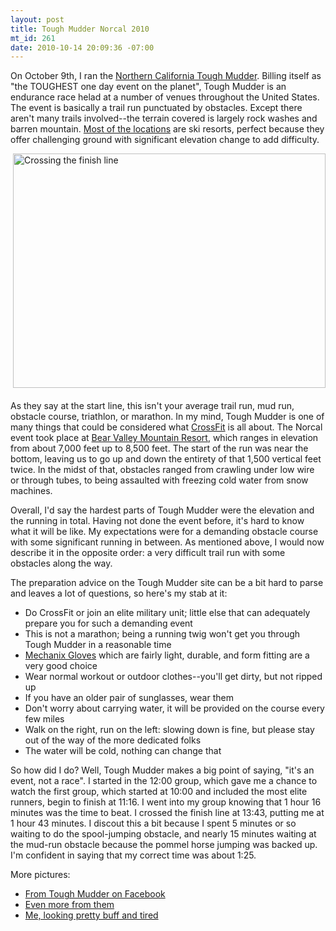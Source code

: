 ```yaml
--- 
layout: post
title: Tough Mudder Norcal 2010
mt_id: 261
date: 2010-10-14 20:09:36 -07:00
---
```

On October 9th, I ran the [Northern California Tough Mudder](http://toughmudder.com/events/northern-california/bear-valley-course-map/).  Billing itself as "the TOUGHEST one day event on the planet", Tough Mudder is an endurance race helad at a number of venues throughout the United States.  The event is basically a trail run punctuated by obstacles.  Except there aren't many trails involved--the terrain covered is largely rock washes and barren mountain.  <a href="http://toughmudder.com/events/">Most of the locations</a> are ski resorts, perfect because they offer challenging ground with significant elevation change to add difficulty.

<a href="http://www.flickr.com/photos/ryandoherty/5065905645/"><img alt="Crossing the finish line" src="http://farm5.static.flickr.com/4131/5065905645_acd88fec4e.jpg" width="500" height="375" class="mt-image-right" style="float: right; margin: 0 0 20px 20px;" /></a>
As they say at the start line, this isn't your average trail run, mud run, obstacle course, triathlon, or marathon.  In my mind, Tough Mudder is one of many things that could be considered what <a href="http://www.crossfit.com">CrossFit</a> is all about.  The Norcal event took place at <a href="http://www.bearvalley.com">Bear Valley Mountain Resort</a>, which ranges in elevation from about 7,000 feet up to 8,500 feet.  The start of the run was near the bottom, leaving us to go up and down the entirety of that 1,500 vertical feet twice.  In the midst of that, obstacles ranged from crawling under low wire or through tubes, to being assaulted with freezing cold water from snow machines.

Overall, I'd say the hardest parts of Tough Mudder were the elevation and the running in total.  Having not done the event before, it's hard to know what it will be like.  My expectations were for a demanding obstacle course with some significant running in between.  As mentioned above, I would now describe it in the opposite order: a very difficult trail run with some obstacles along the way.

The preparation advice on the Tough Mudder site can be a bit hard to parse and leaves a lot of questions, so here's my stab at it:

 - Do CrossFit or join an elite military unit; little else that can adequately prepare you for such a demanding event
 - This is not a marathon; being a running twig won't get you through Tough Mudder in a reasonable time
 - <a href="http://www.mechanix.com/automotive/the-original-glove">Mechanix Gloves</a> which are fairly light, durable, and form fitting are a very good choice
 - Wear normal workout or outdoor clothes--you'll get dirty, but not ripped up
 - If you have an older pair of sunglasses, wear them
 - Don't worry about carrying water, it will be provided on the course every few miles
 - Walk on the right, run on the left: slowing down is fine, but please stay out of the way of the more dedicated folks
 - The water will be cold, nothing can change that

So how did I do?  Well, Tough Mudder makes a big point of saying, "it's an event, not a race".  I started in the 12:00 group, which gave me a chance to watch the first group, which started at 10:00 and included the most elite runners, begin to finish at 11:16.  I went into my group knowing that 1 hour 16 minutes was the time to beat.  I crossed the finish line at 13:43, putting me at 1 hour 43 minutes.  I discout this a bit because I spent 5 minutes or so waiting to do the spool-jumping obstacle, and nearly 15 minutes waiting at the mud-run obstacle because the pommel horse jumping was backed up.  I'm confident in saying that my correct time was about 1:25.

More pictures:

 - <a href="http://www.facebook.com/album.php?aid=31551&id=124998340846518">From Tough Mudder on Facebook</a>
 - <a href="http://www.facebook.com/album.php?aid=226592&id=44016588030">Even more from them</a>
 - <a href="http://www.brightroom.com/view_user_event.asp?EVENTID=65677&BIB=2921&LNSEARCH=1&PWD=">Me, looking pretty buff and tired</a> 
